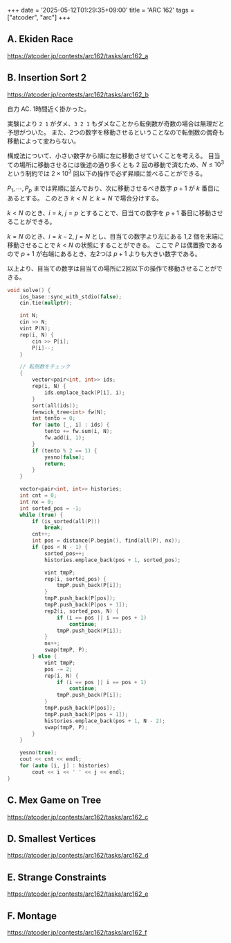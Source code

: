 +++
date = '2025-05-12T01:29:35+09:00'
title = 'ARC 162'
tags = ["atcoder", "arc"]
+++

## A. Ekiden Race

<https://atcoder.jp/contests/arc162/tasks/arc162_a>

## B. Insertion Sort 2

<https://atcoder.jp/contests/arc162/tasks/arc162_b>

自力 AC. 1時間近く掛かった。

実験により `2 1` がダメ、`3 2 1` もダメなことから転倒数が奇数の場合は無理だと予想がついた。
また、2つの数字を移動させるということなので転倒数の偶奇も移動によって変わらない。

構成法について、小さい数字から順に左に移動させていくことを考える。
目当ての場所に移動させるには後述の通り多くとも 2 回の移動で済むため、$N \leq 10^3$ という制約では $2 \times 10^3$ 回以下の操作で必ず昇順に並べることができる。

$P_1, \cdots, P_p$ までは昇順に並んでおり、次に移動させるべき数字 $p+1$ が $k$ 番目にあるとする。
このとき $k < N$ と $k = N$ で場合分けする。

$k < N$ のとき、$i = k$, $j = p$ とすることで、目当ての数字を $p+1$ 番目に移動させることができる。

$k = N$ のとき、$i = k-2$, $j = N$ とし、目当ての数字より左にある 1,2 個を末端に移動させることで $k < N$ の状態にすることができる。
ここで $P$ は偶置換であるので $p+1$ が右端にあるとき、左2つは $p+1$ よりも大きい数字である。

以上より、目当ての数字は目当ての場所に2回以下の操作で移動させることができる。

```cpp
void solve() {
    ios_base::sync_with_stdio(false);
    cin.tie(nullptr);

    int N;
    cin >> N;
    vint P(N);
    rep(i, N) {
        cin >> P[i];
        P[i]--;
    }

    // 転倒数をチェック
    {
        vector<pair<int, int>> ids;
        rep(i, N) {
            ids.emplace_back(P[i], i);
        }
        sort(all(ids));
        fenwick_tree<int> fw(N);
        int tento = 0;
        for (auto [_, i] : ids) {
            tento += fw.sum(i, N);
            fw.add(i, 1);
        }
        if (tento % 2 == 1) {
            yesno(false);
            return;
        }
    }

    vector<pair<int, int>> histories;
    int cnt = 0;
    int nx = 0;
    int sorted_pos = -1;
    while (true) {
        if (is_sorted(all(P)))
            break;
        cnt++;
        int pos = distance(P.begin(), find(all(P), nx));
        if (pos < N - 1) {
            sorted_pos++;
            histories.emplace_back(pos + 1, sorted_pos);

            vint tmpP;
            rep(i, sorted_pos) {
                tmpP.push_back(P[i]);
            }
            tmpP.push_back(P[pos]);
            tmpP.push_back(P[pos + 1]);
            rep2(i, sorted_pos, N) {
                if (i == pos || i == pos + 1)
                    continue;
                tmpP.push_back(P[i]);
            }
            nx++;
            swap(tmpP, P);
        } else {
            vint tmpP;
            pos -= 2;
            rep(i, N) {
                if (i == pos || i == pos + 1)
                    continue;
                tmpP.push_back(P[i]);
            }
            tmpP.push_back(P[pos]);
            tmpP.push_back(P[pos + 1]);
            histories.emplace_back(pos + 1, N - 2);
            swap(tmpP, P);
        }
    }

    yesno(true);
    cout << cnt << endl;
    for (auto [i, j] : histories)
        cout << i << ' ' << j << endl;
}
```

## C. Mex Game on Tree

<https://atcoder.jp/contests/arc162/tasks/arc162_c>

## D. Smallest Vertices

<https://atcoder.jp/contests/arc162/tasks/arc162_d>

## E. Strange Constraints

<https://atcoder.jp/contests/arc162/tasks/arc162_e>

## F. Montage

<https://atcoder.jp/contests/arc162/tasks/arc162_f>
